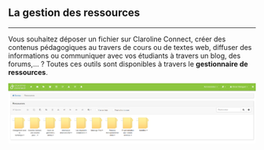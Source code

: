 ## La gestion des ressources

---

Vous souhaitez déposer un fichier sur Claroline Connect, créer des contenus pédagogiques au travers de cours ou de textes web, diffuser des informations ou communiquer avec vos étudiants à travers un blog, des forums,... ? Toutes ces outils sont disponibles à travers le **gestionnaire de ressources**.

![](/fr/images/gestionnaire_ressources.png)

